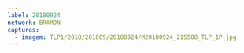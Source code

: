```yaml
---
label: 20180924
network: BRAMON
capturas:
  - imagem: TLP1/2018/201809/20180924/M20180924_215508_TLP_1P.jpg
---
```

